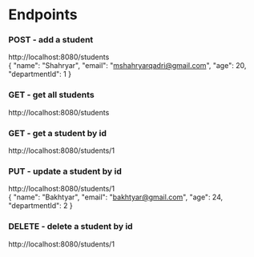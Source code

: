 # Endpoints

### POST - add a student <br>
http://localhost:8080/students <br>
{
    "name": "Shahryar",
    "email": "mshahryarqadri@gmail.com",
    "age": 20,
    "departmentId": 1
}
### GET - get all students <br>
http://localhost:8080/students
### GET - get a student by id <br>
http://localhost:8080/students/1
### PUT - update a student by id <br>
http://localhost:8080/students/1 <br>
{
    "name": "Bakhtyar",
    "email": "bakhtyar@gmail.com",
    "age": 24,
    "departmentId": 2
}
### DELETE - delete a student by id <br>
http://localhost:8080/students/1
